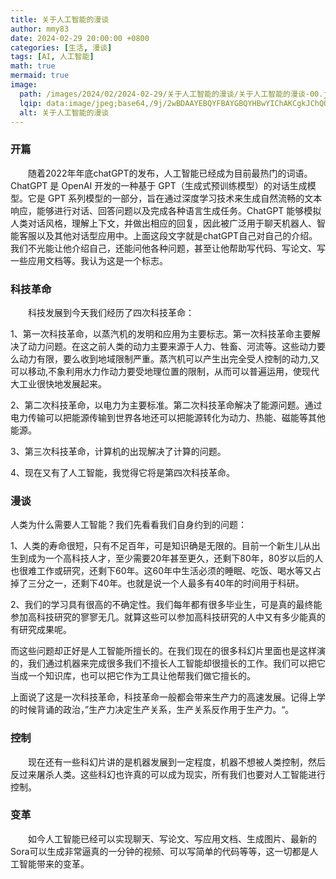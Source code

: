 ```yaml
---
title: 关于人工智能的漫谈
author: mmy83
date: 2024-02-29 20:00:00 +0800
categories: [生活, 漫谈]
tags: [AI, 人工智能]
math: true
mermaid: true
image:
  path: /images/2024/02/2024-02-29/关于人工智能的漫谈/关于人工智能的漫谈-00.jpeg
  lqip: data:image/jpeg;base64,/9j/2wBDAAYEBQYFBAYGBQYHBwYIChAKCgkJChQODwwQFxQYGBcUFhYaHSUfGhsjHBYWICwgIyYnKSopGR8tMC0oMCUoKSj/2wBDAQcHBwoIChMKChMoGhYaKCgoKCgoKCgoKCgoKCgoKCgoKCgoKCgoKCgoKCgoKCgoKCgoKCgoKCgoKCgoKCgoKCj/wAARCAADAAgDASIAAhEBAxEB/8QAFQABAQAAAAAAAAAAAAAAAAAAAAT/xAAcEAACAgIDAAAAAAAAAAAAAAABAwARAhIFFFH/xAAVAQEBAAAAAAAAAAAAAAAAAAAGB//EABwRAQACAQUAAAAAAAAAAAAAAAECEQADBBIhIv/aAAwDAQACEQMRAD8Am4hCuu5ug3xYAD5YNxERltvEUj0W5PNWTPiybaM//9k=
  alt: 关于人工智能的漫谈
---
```


### 开篇

&emsp;&emsp;随着2022年年底chatGPT的发布，人工智能已经成为目前最热门的词语。ChatGPT 是 OpenAI 开发的一种基于 GPT（生成式预训练模型）的对话生成模型。它是 GPT 系列模型的一部分，旨在通过深度学习技术来生成自然流畅的文本响应，能够进行对话、回答问题以及完成各种语言生成任务。ChatGPT 能够模拟人类对话风格，理解上下文，并做出相应的回复，因此被广泛用于聊天机器人、智能客服以及其他对话型应用中。上面这段文字就是chatGPT自己对自己的介绍。我们不光能让他介绍自己，还能问他各种问题，甚至让他帮助写代码、写论文、写一些应用文档等。我认为这是一个标志。

### 科技革命

&emsp;&emsp;科技发展到今天我们经历了四次科技革命：

1、第一次科技革命，以蒸汽机的发明和应用为主要标志。第一次科技革命主要解决了动力问题。在这之前人类的动力主要来源于人力、牲畜、河流等。这些动力要么动力有限，要么收到地域限制严重。蒸汽机可以产生出完全受人控制的动力,又可以移动,不象利用水力作动力要受地理位置的限制，从而可以普遍运用，使现代大工业很快地发展起来。

2、第二次科技革命，以电力为主要标准。第二次科技革命解决了能源问题。通过电力传输可以把能源传输到世界各地还可以把能源转化为动力、热能、磁能等其他能源。

3、第三次科技革命，计算机的出现解决了计算的问题。

4、现在又有了人工智能，我觉得它将是第四次科技革命。

### 漫谈

人类为什么需要人工智能？我们先看看我们自身约到的问题：

1、人类的寿命很短，只有不足百年，可是知识确是无限的。目前一个新生儿从出生到成为一个高科技人才，至少需要20年甚至更久，还剩下80年，80岁以后的人也很难工作或研究，还剩下60年。这60年中生活必须的睡眠、吃饭、喝水等又占掉了三分之一，还剩下40年。也就是说一个人最多有40年的时间用于科研。

2、我们的学习具有很高的不确定性。我们每年都有很多毕业生，可是真的最终能参加高科技研究的寥寥无几。就算这些可以参加高科技研究的人中又有多少能真的有研究成果呢。

而这些问题却正好是人工智能所擅长的。在我们现在的很多科幻片里面也是这样演的，我们通过机器来完成很多我们不擅长人工智能却很擅长的工作。我们可以把它当成一个知识库，也可以把它作为工具让他帮我们做它擅长的。

上面说了这是一次科技革命，科技革命一般都会带来生产力的高速发展。记得上学的时候背诵的政治，”生产力决定生产关系，生产关系反作用于生产力。“。

### 控制

&emsp;&emsp;现在还有一些科幻片讲的是机器发展到一定程度，机器不想被人类控制，然后反过来屠杀人类。这些科幻也许真的可以成为现实，所有我们也要对人工智能进行控制。

### 变革

&emsp;&emsp;如今人工智能已经可以实现聊天、写论文、写应用文档、生成图片、最新的Sora可以生成非常逼真的一分钟的视频、可以写简单的代码等等，这一切都是人工智能带来的变革。
